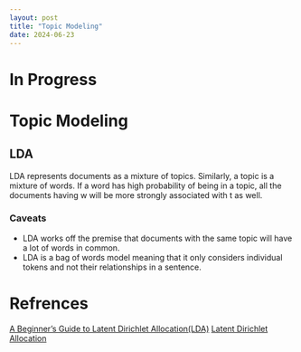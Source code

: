 ```yaml
---
layout: post
title: "Topic Modeling"
date: 2024-06-23
---
```


# In Progress
# Topic Modeling 

## LDA
LDA represents documents as a mixture of topics. Similarly, a topic is a mixture of words. If a word has high probability of being in a topic, all the documents having w will be more strongly associated with t as well.

### Caveats

- LDA works off the premise that documents with the same topic will have a lot of words in common.
- LDA is a bag of words model meaning that it only considers individual tokens and not their relationships in a sentence.

  

# Refrences
[A Beginner’s Guide to Latent Dirichlet Allocation(LDA)](https://medium.com/@corymaklin/latent-dirichlet-allocation-dfcea0b1fddc)
[Latent Dirichlet Allocation](https://medium.com/@corymaklin/latent-dirichlet-allocation-dfcea0b1fddc)
